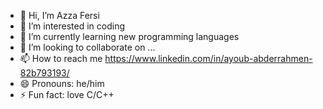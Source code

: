 - 👋 Hi, I’m Azza Fersi
- 👀 I’m interested in coding
- 🌱 I’m currently learning new programming languages
- 💞️ I’m looking to collaborate on ...
- 📫 How to reach me https://www.linkedin.com/in/ayoub-abderrahmen-82b793193/
- 😄 Pronouns: he/him
- ⚡ Fun fact: love C/C++

<!---
AyoubAbderrahmen/AyoubAbderrahmen is a ✨ special ✨ repository because its `README.md` (this file) appears on your GitHub profile.
You can click the Preview link to take a look at your changes.
--->
